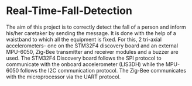 # Real-Time-Fall-Detection
The aim of this project is to correctly detect the fall of a person and inform his/her caretaker by sending the message. It is done with the help of a waistband to which all the equipment is fixed. For this, 2 tri-axial accelerometers- one on the STM32F4 discovery board and an external MPU-6050, Zig-Bee transmitter and receiver modules and a buzzer are used. The STM32F4 Discovery board follows the SPI protocol to communicate with the onboard accelerometer (LIS3DH) while the MPU-6050 follows the I2C communication protocol. The Zig-Bee communicates with the microprocessor via the UART protocol.
